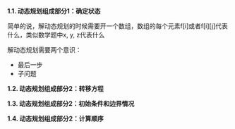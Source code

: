 **1.1. 动态规划组成部分1：确定状态**

简单的说，解动态规划的时候需要开一个数组，数组的每个元素f[i]或者f[i][j]代表什么，类似数学题中x, y, z代表什么

解动态规划需要两个意识：

- 最后一步
- 子问题



**1.2. 动态规划组成部分2：转移方程**



**1.3. 动态规划组成部分2：初始条件和边界情况**



**1.4. 动态规划组成部分2：计算顺序**